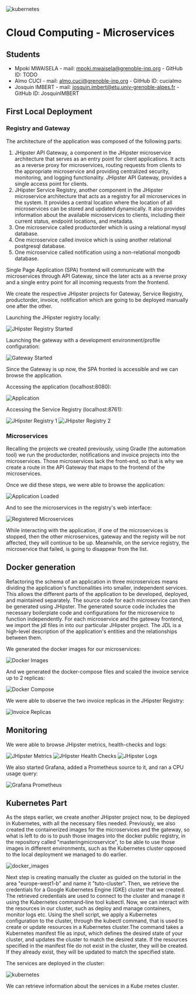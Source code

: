 ![kubernetes](https://user-images.githubusercontent.com/124881148/218196668-293bc786-827a-4960-b061-2de8e80cd697.png)
# Cloud Computing - Microservices

## Students

- Mpoki MWAISELA - mail: mpoki.mwaisela@grenoble-inp.org - GitHub ID: TODO
- Almo CUCI - mail: almo.cuci@grenoble-inp.org - GitHub ID: cucialmo
- Josquin IMBERT - mail: josquin.imbert@etu.univ-grenoble-alpes.fr - GitHub ID: JosquinIMBERT

## First Local Deployment

### Registry and Gateway

The architecture of the application was composed of the following parts: 

1. JHipster API Gateway, a component in the JHipster microservice architecture that serves as an entry point for client applications. It acts as a reverse proxy for microservices, routing requests from clients to the appropriate microservice and providing centralized security, monitoring, and logging functionality. JHipster API Gateway, provides a single access point for clients.
2. JHipster Service Registry, another component in the JHipster microservice architecture that acts as a registry for all microservices in the system. It provides a central location where the location of all microservices can be stored and updated dynamically. It also provides information about the available microservices to clients, including their current status, endpoint locations, and metadata.
3. One microservice called productorder which is using a relational mysql database.
4. One microservice called invoice which is using another relational postgresql database.
5. One microservice called notification using a non-relational mongodb database.

Single Page Application (SPA) frontend will communicate with the microservices through API Gateway, since the later acts as a reverse proxy and a single entry point for all incoming requests from the frontend.

We create the respective JHipster projects for Gateway, Service Registry, productorder, invoice, notification which are going to be deployed manually one after the other.

Launching the JHipster registry locally:

![JHipster Registry Started](./microservice_jhipster_registry_running.JPG "JHipster Registry Manual Start")

Launching the gateway with a development environment/profile configuration:

![Gateway Started](gateway_running.JPG "Gateway Manual Start")

Since the Gateway is up now, the SPA fronted is accessible and we can browse the application.

Accessing the application (localhost:8080):

![Application](./microservice_app.JPG "Application")


Accessing the Service Registry (localhost:8761):

![JHipster Registry 1](./jhipster_registry_1.JPG "JHipster Registry 1")
![JHipster Registry 2](./jhipster_registry_2.JPG "JHipster Registry 2")


### Microservices

Recalling the projects we created previously, using Gradle (the automation tool) we run the productorder, notifications and invoice projects into the microservices. Those microservices lack the front-end, so that is why we create a route in the API Gateway that maps to the frontend of the microservices.

Once we did these steps, we were able to browse the application:

![Application Loaded](./loaded_product_order_microservice.JPG "Application Loaded")

And to see the microservices in the registry's web interface:

![Registered Microservices](./jhipster_registry_services_up.JPG "Registered Microservices")

While interacting with the application, if one of the microservices is stopped, then the other microservices, gateway and the registy will be not affected, they will continue to be up. Meanwhile, on the service registry, the microservice that failed, is going to disappear from the list.


## Docker generation

Refactoring the schema of an application in three microservices means dividing the application's functionalities into smaller, independent services. This allows the different parts of the application to be developed, deployed, and maintained separately. The source code for each microservice can then be generated using JHipster. The generated source code includes the necessary boilerplate code and configurations for the microservice to function independently. 
For each microservice and the gateway frontend, we import the jdl files in into our particular JHipster project. The JDL is a high-level description of the application's entities and the relationships between them.

We generated the docker images for our microservices:

![Docker Images](./docker_images.JPG "Docker Images")

And we generated the docker-compose files and scaled the invoice service up to 2 replicas:

![Docker Compose](./docker_compose_scale_up.JPG "Docker Compose")

We were able to observe the two invoice replicas in the JHipster Registry:

![Invoice Replicas](./scaling_up_registry.JPG "Invoice Replicas")



## Monitoring

We were able to browse JHipster metrics, health-checks and logs:

![JHipster Metrics](./jhipster_metrics.JPG "JHipster Metrics")
![JHipster Health Checks](./jhipster_health_checks.JPG "JHipster Health Checks")
![JHipster Logs](./jhipster_logs.JPG "JHipster Logs")

We also started Grafana, added a Prometheus source to it, and ran a CPU usage query:

![Grafana Prometheus](./grafana_prometheus.JPG "Grafana Prometheus")



## Kubernetes Part

As the steps earlier, we create another JHipster project now, to be deployed in Kubernetes, with all the necessary files needed. Previously, we also created the containerized images for the microservices and the gateway, so what is left to do is to push those images into the docker public registry, in the repository called "masteringmicroservice", to be able to use those images in different environments, such as the Kubernetes cluster opposed to the local deployment we managed to do earlier.

![docker_images](https://user-images.githubusercontent.com/124881148/218195940-ff4feb85-8bba-4683-adeb-ae0fc9ea2e1b.png)


Next step is creating manually the cluster as guided on the tutorial in the area "europe-west1-b" and name it "tuto-cluster". Then, we retrieve the credentials for a Google Kubernetes Engine (GKE) cluster that we created. The retrieved credentials are used to connect to the cluster and manage it using the Kubernetes command-line tool kubectl. Now, we can interact with the resources in our cluster, such as deploy and manage containers, monitor logs etc.
Using the shell script, we apply a Kubernetes configuration to the cluster, through the kubectl command, that is used to create or update resources in a Kubernetes cluster.The command takes a Kubernetes manifest file as input, which defines the desired state of your cluster, and updates the cluster to match the desired state. If the resources specified in the manifest file do not exist in the cluster, they will be created. If they already exist, they will be updated to match the specified state.

The services are deployed in the cluster:

![kubernetes](https://user-images.githubusercontent.com/124881148/218196735-0c801bd9-7905-47f8-ad5a-08e0fe5d5cc1.png)

We can retrieve information about the services in a Kube
rnetes cluster.
